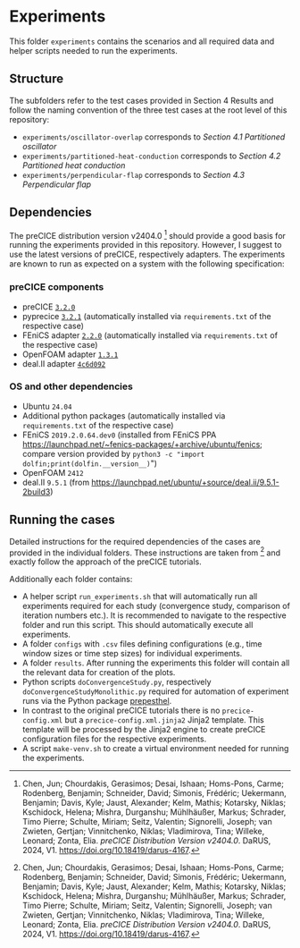# Experiments

This folder `experiments` contains the scenarios and all required data and helper scripts needed to run the experiments.

## Structure

The subfolders refer to the test cases provided in Section 4 Results and follow the naming convention of the three test cases at the root level of this repository:

* `experiments/oscillator-overlap` corresponds to *Section 4.1 Partitioned oscillator*
* `experiments/partitioned-heat-conduction` corresponds to *Section 4.2 Partitioned heat conduction*
* `experiments/perpendicular-flap` corresponds to *Section 4.3 Perpendicular flap*

## Dependencies

The preCICE distribution version v2404.0 [^Chen2024] should provide a good basis for running the experiments provided in this repository. However, I suggest to use the latest versions of preCICE, respectively adapters. The experiments are known to run as expected on a system with the following specification:

### preCICE components

* preCICE [`3.2.0`](https://github.com/precice/precice/releases/tag/v3.2.0)
* pyprecice [`3.2.1`](https://github.com/precice/python-bindings/releases/tag/v3.2.1) (automatically installed via `requirements.txt` of the respective case)
* FEniCS adapter [`2.2.0`](https://github.com/precice/fenics-adapter/releases/tag/v2.2.0) (automatically installed via `requirements.txt` of the respective case)
* OpenFOAM adapter [`1.3.1`](https://github.com/precice/openfoam-adapter/releases/tag/v1.3.1)
* deal.II adapter [`4c6d092`](https://github.com/precice/dealii-adapter/commit/4c6d092c60c750478b08cfac25da1ff174c2d6f5)

### OS and other dependencies

* Ubuntu `24.04`
* Additional python packages (automatically installed via `requirements.txt` of the respective case)
* FEniCS `2019.2.0.64.dev0` (installed from FEniCS PPA https://launchpad.net/~fenics-packages/+archive/ubuntu/fenics; compare version provided by `python3 -c "import dolfin;print(dolfin.__version__)`")
* OpenFOAM `2412`
* deal.II `9.5.1` (from https://launchpad.net/ubuntu/+source/deal.ii/9.5.1-2build3)

## Running the cases

Detailed instructions for the required dependencies of the cases are provided in the individual folders. These instructions are taken from [^Chen2024] and exactly follow the approach of the preCICE tutorials.

Additionally each folder contains:

* A helper script `run_experiments.sh` that will automatically run all experiments required for each study (convergence study, comparison of iteration numbers etc.). It is recommended to navigate to the respective folder and run this script. This should automatically execute all experiments.
* A folder `configs` with `.csv` files defining configurations (e.g., time window sizes or time step sizes) for individual experiments.
* A folder `results`. After running the experiments this folder will contain all the relevant data for creation of the plots.
* Python scripts `doConvergenceStudy.py`, respectively `doConvergenceStudyMonolithic.py` required for automation of experiment runs via the Python package [prepesthel](https://pypi.org/project/prepesthel/).
* In contrast to the original preCICE tutorials there is no `precice-config.xml` but a `precice-config.xml.jinja2` Jinja2 template. This template will be processed by the Jinja2 engine to create preCICE configuration files for the respective experiments.
* A script `make-venv.sh` to create a virtual environment needed for running the experiments.

[^Chen2024]: Chen, Jun; Chourdakis, Gerasimos; Desai, Ishaan; Homs-Pons, Carme; Rodenberg, Benjamin; Schneider, David; Simonis, Frédéric; Uekermann, Benjamin; Davis, Kyle; Jaust, Alexander; Kelm, Mathis; Kotarsky, Niklas; Kschidock, Helena; Mishra, Durganshu; Mühlhäußer, Markus; Schrader, Timo Pierre; Schulte, Miriam; Seitz, Valentin; Signorelli, Joseph; van Zwieten, Gertjan; Vinnitchenko, Niklas; Vladimirova, Tina; Willeke, Leonard; Zonta, Elia. *preCICE Distribution Version v2404.0*. DaRUS, 2024, V1. https://doi.org/10.18419/darus-4167.